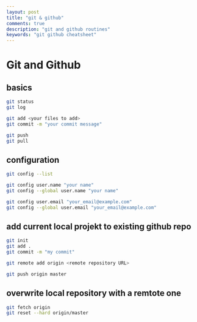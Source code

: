 ```yaml
---
layout: post
title: "git & github"
comments: true
description: "git and github routines"
keywords: "git github cheatsheet"
---
```


# Git and Github

## basics

```sh
git status
git log

git add <your files to add>
git commit -m "your commit message"

git push
git pull
```

## configuration

```sh
git config --list
```

```sh
git config user.name "your name"
git config --global user.name "your name"
```

```sh
git config user.email "your_email@example.com"
git config --global user.email "your_email@example.com"
```

## add current local projekt to existing github repo

```sh
git init
git add .
git commit -m "my commit"

git remote add origin <remote repository URL>

git push origin master
```

## overwrite local repository with a remtote one

```sh
git fetch origin
git reset --hard origin/master
```